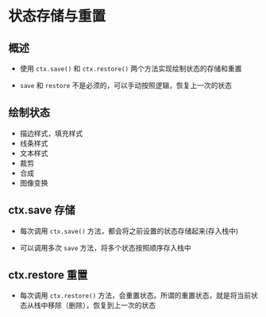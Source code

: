# 状态存储与重置

## 概述

+ 使用 `ctx.save()`  和 `ctx.restore()` 两个方法实现绘制状态的存储和重置

+ `save` 和 `restore` 不是必须的，可以手动按照逻辑，恢复上一次的状态

## 绘制状态

+ 描边样式，填充样式
+ 线条样式
+ 文本样式
+ 裁剪
+ 合成
+ 图像变换

## ctx.save 存储

+ 每次调用 `ctx.save()` 方法，都会将之前设置的状态存储起来(存入栈中)

+ 可以调用多次 `save` 方法，将多个状态按照顺序存入栈中

## ctx.restore 重置

+ 每次调用 `ctx.restore()` 方法，会重置状态。所谓的重置状态，就是将当前状态从栈中移除（删除），恢复到上一次的状态
